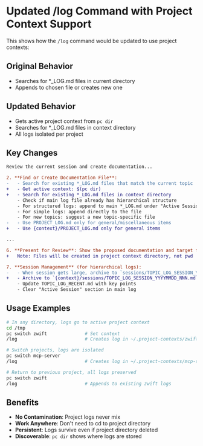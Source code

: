 # Updated /log Command with Project Context Support

This shows how the `/log` command would be updated to use project contexts:

## Original Behavior
- Searches for *_LOG.md files in current directory
- Appends to chosen file or creates new one

## Updated Behavior
- Gets active project context from `pc dir`
- Searches for *_LOG.md files in context directory
- All logs isolated per project

## Key Changes

```diff
Review the current session and create documentation...

2. **Find or Create Documentation File**:
-   - Search for existing *_LOG.md files that match the current topic
+   - Get active context: $(pc dir)
+   - Search for existing *_LOG.md files in context directory
    - Check if main log file already has hierarchical structure
    - For structured logs: append to main *_LOG.md under "Active Session"
    - For simple logs: append directly to the file
    - For new topics: suggest a new topic-specific file
-   - Use PROJECT_LOG.md only for general/miscellaneous items
+   - Use {context}/PROJECT_LOG.md only for general items

...

6. **Present for Review**: Show the proposed documentation and target file
+   Note: Files will be created in project context directory, not pwd

7. **Session Management** (for hierarchical logs):
-   - When session gets large, archive to `sessions/TOPIC_LOG_SESSION_YYYYMMDD_NNN.md`
+   - Archive to `{context}/sessions/TOPIC_LOG_SESSION_YYYYMMDD_NNN.md`
    - Update TOPIC_LOG_RECENT.md with key points
    - Clear "Active Session" section in main log
```

## Usage Examples

```bash
# In any directory, logs go to active project context
cd /tmp
pc switch zwift              # Set context
/log                         # Creates log in ~/.project-contexts/zwift/

# Switch projects, logs are isolated  
pc switch mcp-server
/log                         # Creates log in ~/.project-contexts/mcp-server/

# Return to previous project, all logs preserved
pc switch zwift
/log                         # Appends to existing zwift logs
```

## Benefits
- **No Contamination**: Project logs never mix
- **Work Anywhere**: Don't need to cd to project directory
- **Persistent**: Logs survive even if project directory deleted
- **Discoverable**: `pc dir` shows where logs are stored